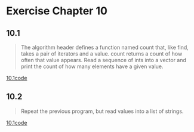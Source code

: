 # Exercise Chapter 10

## 10.1

> The algorithm header defines a function named count that, like find, takes a pair of iterators and a value. count returns a count of how often that value appears. Read a sequence of ints into a vector and print the count of how many elements have a given value.

[10.1code](./exercise10_1.cpp)

## 10.2

> Repeat the previous program, but read values into a list of strings.

[10.1code](./exercise10_1.cpp)

